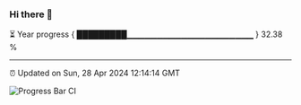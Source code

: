 ### Hi there 👋

⏳ Year progress { █████████▁▁▁▁▁▁▁▁▁▁▁▁▁▁▁▁▁▁▁▁▁ } 32.38 %

---

⏰ Updated on Sun, 28 Apr 2024 12:14:14 GMT

![Progress Bar CI](https://github.com/Shyam-Makwana/GitHub-Actions-Demo/workflows/Progress%20Bar%20CI/badge.svg)
